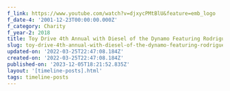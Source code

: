 ```yaml
---
f_link: https://www.youtube.com/watch?v=djxycPMtBlU&feature=emb_logo
f_date-4: '2001-12-23T00:00:00.000Z'
f_category: Charity
f_year-2: 2018
title: Toy Drive 4th Annual with Diesel of the Dynamo Featuring Rodriguez Elementary
slug: toy-drive-4th-annual-with-diesel-of-the-dynamo-featuring-rodriguez-elementary
updated-on: '2022-03-25T22:47:08.184Z'
created-on: '2022-03-25T22:47:08.184Z'
published-on: '2023-12-05T18:21:52.835Z'
layout: '[timeline-posts].html'
tags: timeline-posts
---
```




